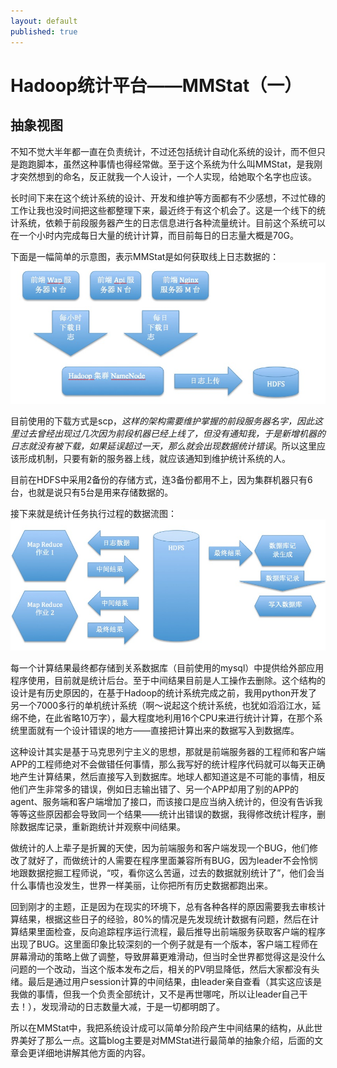 ```yaml
---
layout: default
published: true
---
```


# Hadoop统计平台——MMStat（一）  

## 抽象视图

不知不觉大半年都一直在负责统计，不过还包括统计自动化系统的设计，而不但只是跑跑脚本，虽然这种事情也得经常做。至于这个系统为什么叫MMStat，是我刚才突然想到的命名，反正就我一个人设计，一个人实现，给她取个名字也应该。  

长时间下来在这个统计系统的设计、开发和维护等方面都有不少感想，不过忙碌的工作让我也没时间把这些都整理下来，最近终于有这个机会了。这是一个线下的统计系统，依赖于前段服务器产生的日志信息进行各种流量统计。目前这个系统可以在一个小时内完成每日大量的统计计算，而目前每日的日志量大概是70G。  

下面是一幅简单的示意图，表示MMStat是如何获取线上日志数据的：  
![获取日志结构](/assets/get_log_flow.png)  

目前使用的下载方式是scp，*这样的架构需要维护掌握的前段服务器名字，因此这里过去曾经出现过几次因为前段机器已经上线了，但没有通知我，于是新增机器的日志就没有被下载，如果延误超过一天，那么就会出现数据统计错误*。所以这里应该形成机制，只要有新的服务器上线，就应该通知到维护统计系统的人。  

目前在HDFS中采用2备份的存储方式，连3备份都用不上，因为集群机器只有6台，也就是说只有5台是用来存储数据的。  

接下来就是统计任务执行过程的数据流图：
![计算任务数据流](/assets/compute_data_flow.png)  

每一个计算结果最终都存储到关系数据库（目前使用的mysql）中提供给外部应用程序使用，目前就是统计后台。至于中间结果目前是人工操作去删除。这个结构的设计是有历史原因的，在基于Hadoop的统计系统完成之前，我用python开发了另一个7000多行的单机统计系统（啊～说起这个统计系统，也犹如滔滔江水，延绵不绝，在此省略10万字），最大程度地利用16个CPU来进行统计计算，在那个系统里面就有一个设计错误的地方——直接把计算出来的数据写入到数据库。  

这种设计其实是基于马克思列宁主义的思想，那就是前端服务器的工程师和客户端APP的工程师绝对不会做错任何事情，那么我写好的统计程序代码就可以每天正确地产生计算结果，然后直接写入到数据库。地球人都知道这是不可能的事情，相反他们产生非常多的错误，例如日志输出错了、另一个APP却用了别的APP的agent、服务端和客户端增加了接口，而该接口是应当纳入统计的，但没有告诉我等等这些原因都会导致同一个结果——统计出错误的数据，我得修改统计程序，删除数据库记录，重新跑统计并观察中间结果。

做统计的人上辈子是折翼的天使，因为前端服务和客户端发现一个BUG，他们修改了就好了，而做统计的人需要在程序里面兼容所有BUG，因为leader不会怜悯地跟数据挖掘工程师说，“哎，看你这么苦逼，过去的数据就别统计了”，他们会当什么事情也没发生，世界一样美丽，让你把所有历史数据都跑出来。  

回到刚才的主题，正是因为在现实的环境下，总有各种各样的原因需要我去审核计算结果，根据这些日子的经验，80%的情况是先发现统计数据有问题，然后在计算结果里面检查，反向追踪程序运行流程，最后推导出前端服务获取客户端的程序出现了BUG。这里面印象比较深刻的一个例子就是有一个版本，客户端工程师在屏幕滑动的策略上做了调整，导致屏幕更难滑动，但当时全世界都觉得这是没什么问题的一个改动，当这个版本发布之后，相关的PV明显降低，然后大家都没有头绪。最后是通过用户session计算的中间结果，由leader亲自查看（其实这应该是我做的事情，但我一个负责全部统计，又不是再世哪咤，所以让leader自己干去！），发现滑动的日志数量大减，于是一切都明朗了。

所以在MMStat中，我把系统设计成可以简单分阶段产生中间结果的结构，从此世界美好了那么一点。这篇blog主要是对MMStat进行最简单的抽象介绍，后面的文章会更详细地讲解其他方面的内容。  
